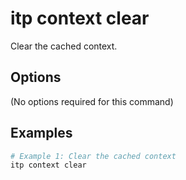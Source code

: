 # itp context clear

Clear the cached context.

## Options

(No options required for this command)

## Examples

```bash
# Example 1: Clear the cached context
itp context clear
```
